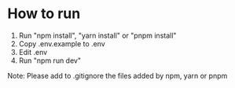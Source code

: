 # How to run

1. Run "npm install", "yarn install" or "pnpm install"
2. Copy .env.example to .env
3. Edit .env
4. Run "npm run dev"


Note: Please add to .gitignore the files added by npm, yarn or pnpm